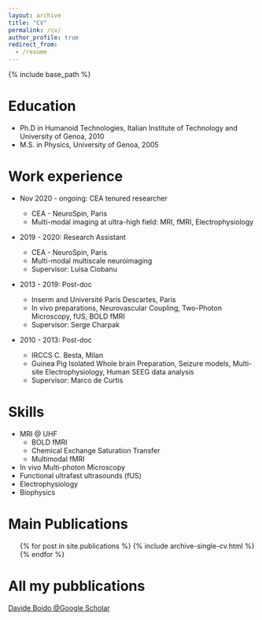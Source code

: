 ```yaml
---
layout: archive
title: "CV"
permalink: /cv/
author_profile: true
redirect_from:
  - /resume
---
```


{% include base_path %}

Education
======
* Ph.D in Humanoid Technologies, Italian Institute of Technology and University of Genoa, 2010
* M.S. in Physics, University of Genoa, 2005


Work experience
======
* Nov 2020 - ongoing: CEA tenured researcher 
  * CEA - NeuroSpin, Paris
  * Multi-modal imaging at ultra-high field: MRI, fMRI, Electrophysiology

* 2019 - 2020: Research Assistant
  * CEA - NeuroSpin, Paris
  * Multi-modal multiscale neuroimaging
  * Supervisor: Luisa Ciobanu

* 2013 - 2019: Post-doc
  * Inserm and Université Paris Descartes, Paris
  * In vivo preparations, Neurovascular Coupling, Two-Photon Microscopy, fUS, BOLD fMRI
  * Supervisor: Serge Charpak

* 2010 - 2013: Post-doc
  * IRCCS C. Besta, Milan
  * Guinea Pig Isolated Whole brain Preparation, Seizure models, Multi-site Electrophysiology, Human SEEG data analysis
  * Supervisor: Marco de Curtis
  
Skills
======
* MRI @ UHF
  * BOLD fMRI
  * Chemical Exchange Saturation Transfer
  * Multimodal fMRI
* In vivo Multi-photon Microscopy
* Functional ultrafast ultrasounds (fUS)
* Electrophysiology
* Biophysics

Main Publications
======
  <ul>{% for post in site.publications %}
    {% include archive-single-cv.html %}
  {% endfor %}</ul>
  
All my pubblications
=====
[Davide Boido @Google Scholar](https://scholar.google.com/citations?user=uTYco8UAAAAJ&hl=en)

